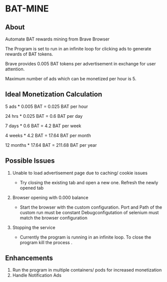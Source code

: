 # BAT-MINE

About
--------------------------------
Automate BAT rewards mining from Brave Browser

The Program is set to run in an infinite loop for clicking ads to generate rewards of BAT tokens.

Brave provides 0.005 BAT tokens per advertisement in exchange for user attention.

Maximum number of ads which can be monetized per hour is 5.


Ideal Monetization Calculation
--------------------------------

5 ads * 0.005 BAT = 0.025 BAT per hour

24 hrs * 0.025 BAT = 0.6 BAT per day

7 days * 0.6 BAT = 4.2 BAT per week

4 weeks * 4.2 BAT = 17.64 BAT per month

12 months * 17.64 BAT = 211.68 BAT per year


Possible Issues
--------------------------------

1. Unable to load advertisement page due to caching/ cookie issues
	- Try closing the existing tab and open a new one.
	  Refresh the newly opened tab

2. Browser opening with 0.000 balance
	- Start the browser with the custom configuration.
	  Port and Path of the custom run must be constant
	  Debugconfigutation of selenium must match the browser configuration
	  
3. Stopping the service
	- Currently the program is running in an infinite loop.
	  To close the program kill the process .


Enhancements
---------------------------------
1. Run the program in multiple containers/ pods for increased monetization
2. Handle Notification Ads
